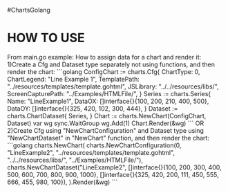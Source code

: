 #ChartsGolang
<h1>HOW TO USE</h1>
From main.go example:
How to assign data for a chart and render it:
1)Create a Cfg and Dataset type separately not using functions, and then render the chart:
```golang
  ConfigChart := charts.Cfg{
		ChartType:         0,
		ChartLegend:       "Line Example 1",
		TemplatePath:      "../resources/templates/template.gohtml",
		JSLibrary:         "../../resources/libs/",
		ScreenCapturePath: "../Examples/HTMLFile/",
	}
	Series := charts.Series{
		Name:   "LineExample1",
		DataOX: []interface{}{100, 200, 210, 400, 500},
		DataOY: []interface{}{325, 420, 102, 300, 444},
	}
	Dataset := charts.ChartDataset{
		Series,
	}
	Chart := charts.NewChart(ConfigChart, Dataset)
  var wg sync.WaitGroup
	wg.Add(1)
	Chart.Render(&wg)
  ```
OR
2)Create Cfg using "NewChartConfiguration" and Dataset type using "NewChartDataset" in "NewChart" function, and then render the chart:
```golang
charts.NewChart(
		charts.NewChartConfiguration(0, "LineExample2", "../resources/templates/template.gohtml", "../../resources/libs/", "../Examples/HTMLFile/"),
		charts.NewChartDataset("LineExample2", []interface{}{100, 200, 300, 400, 500, 600, 700, 800, 900, 1000}, []interface{}{325, 420, 200, 111, 450, 555, 666, 455, 980, 100}),
	).Render(&wg)
```
